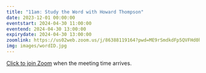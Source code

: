 ```yaml
---
title: "11am: Study the Word with Howard Thompson"
date: 2023-12-01 00:00:00
eventstart: 2024-04-30 11:00:00
eventend: 2024-04-30 13:00:00
expirydate: 2024-04-30 13:00:00
zoomlink: https://us02web.zoom.us/j/86388119164?pwd=ME9rSmdkdFp5QVFHd0hIbDZmNXhRQT09
img: images/wordID.jpg
---
```


[Click to join Zoom](https://us02web.zoom.us/j/86388119164?pwd=ME9rSmdkdFp5QVFHd0hIbDZmNXhRQT09) when the meeting time arrives.